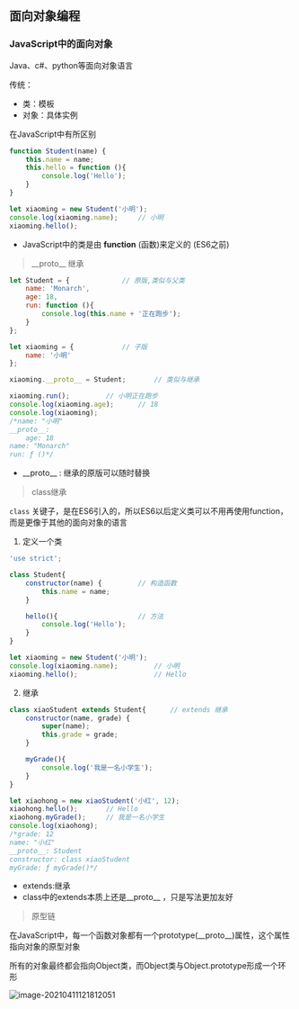 ## 面向对象编程

### JavaScript中的面向对象

Java、c#、python等面向对象语言

传统：

- 类：模板
- 对象：具体实例

在JavaScript中有所区别

```javascript
function Student(name) {
    this.name = name;
    this.hello = function (){
        console.log('Hello');
    }
}

let xiaoming = new Student('小明');
console.log(xiaoming.name);     // 小明
xiaoming.hello();
```

- JavaScript中的类是由 **function** (函数)来定义的 (ES6之前)



> \_\_proto\_\_ 继承

```javascript
let Student = {             // 原版,类似与父类
    name: 'Monarch',
    age: 18,
    run: function (){
        console.log(this.name + '正在跑步');
    }
};

let xiaoming = {            // 子版
    name: '小明'
};

xiaoming.__proto__ = Student;       // 类似与继承

xiaoming.run();         // 小明正在跑步
console.log(xiaoming.age);      // 18
console.log(xiaoming);
/*name: "小明"
__proto__:
    age: 18
name: "Monarch"
run: ƒ ()*/
```

- \__proto\_\_ : 继承的原版可以随时替换



> class继承

`class` 关键子，是在ES6引入的，所以ES6以后定义类可以不用再使用function，而是更像于其他的面向对象的语言

1. 定义一个类

```javascript
'use strict';

class Student{
    constructor(name) {         // 构造函数
        this.name = name;
    }

    hello(){                    // 方法
        console.log('Hello');
    }
}

let xiaoming = new Student('小明');
console.log(xiaoming.name);         // 小明
xiaoming.hello();                   // Hello
```

2. 继承

```javascript
class xiaoStudent extends Student{      // extends 继承
    constructor(name, grade) {
        super(name);
        this.grade = grade;
    }

    myGrade(){
        console.log('我是一名小学生');
    }
}

let xiaohong = new xiaoStudent('小红', 12);
xiaohong.hello();       // Hello
xiaohong.myGrade();     // 我是一名小学生
console.log(xiaohong);
/*grade: 12
name: "小红"
__proto__: Student
constructor: class xiaoStudent
myGrade: ƒ myGrade()*/
```

- extends:继承
- class中的extends本质上还是\__proto\_\_ ，只是写法更加友好



> 原型链

在JavaScript中，每一个函数对象都有一个prototype(\__proto\_\_)属性，这个属性指向对象的原型对象

所有的对象最终都会指向Object类，而Object类与Object.prototype形成一个环形

![image-20210411121812051](https://img2020.cnblogs.com/blog/2213660/202104/2213660-20210411121811484-1980517353.png) 

